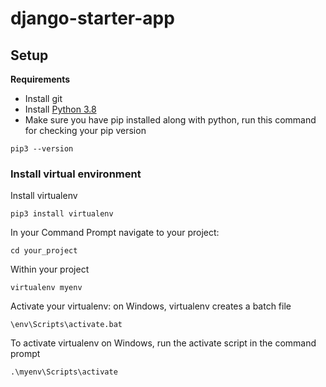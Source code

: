 # django-starter-app

## Setup

**Requirements**
  * Install git
  * Install [Python 3.8](https://www.python.org/downloads/windows/)  
  * Make sure you have pip installed along with python, run this command for checking your pip version
  ```
  pip3 --version
  ```
### Install virtual environment
Install virtualenv
  
```
pip3 install virtualenv
```
In your Command Prompt navigate to your project:
```
cd your_project
```
Within your project
```
virtualenv myenv
```
Activate your virtualenv: on Windows, virtualenv creates a batch file
```
\env\Scripts\activate.bat
```
To activate virtualenv on Windows, run the activate script in the command prompt
```
.\myenv\Scripts\activate
```
   
